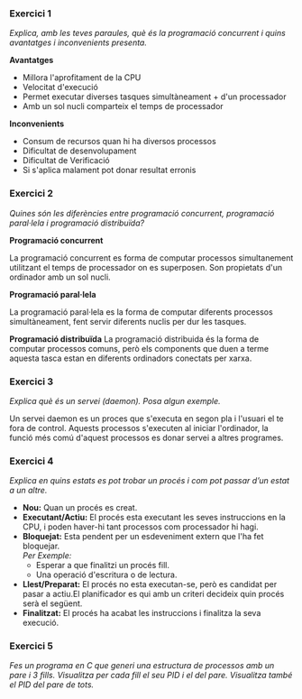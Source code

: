 ### Exercici 1
_Explica, amb les teves paraules, què és la programació concurrent i quins avantatges i inconvenients presenta._

**Avantatges**

- Millora l'aprofitament de la CPU
- Velocitat d'execució
- Permet executar diverses tasques simultàneament + d'un processador
- Amb un sol nucli comparteix el temps de processador

**Inconvenients**

- Consum de recursos quan hi ha diversos processos
- Dificultat de desenvolupament
- Dificultat de Verificació
- Si s'aplica malament pot donar resultat erronis


### Exercici 2
_Quines són les diferències entre programació concurrent, programació paral·lela i
programació distribuïda?_
 
**Programació concurrent**  

La programació concurrent es forma de computar processos simultanement utilitzant el temps de processador on es superposen. Son propietats d'un ordinador amb un sol nucli.

**Programació paral·lela**

La programació paral·lela es la forma de computar diferents processos simultàneament, fent servir diferents nuclis per dur les tasques.

**Programació distribuïda**
La programació distribuida és la forma de computar processos comuns, però els components que duen a terme aquesta tasca estan en diferents ordinadors conectats per xarxa.



### Exercici 3
_Explica què és un servei (daemon). Posa algun exemple._
  
Un servei daemon es un proces que s'executa en segon pla i l'usuari el te fora de control. Aquests processos s'executen al iniciar l'ordinador, la funció més comú d'aquest processos es donar servei a altres programes.

### Exercici 4

_Explica en quins estats es pot trobar un procés i com pot passar d’un estat a un altre._

- **Nou:** Quan un procés es creat.
- **Executant/Actiu:** El procés esta executant les seves instruccions en la CPU, i poden haver-hi tant processos com processador hi hagi.
- **Bloquejat:** Esta pendent per un esdeveniment extern que l'ha fet bloquejar.  
	_Per Exemple:_
	- Esperar a que finalitzi un procés fill.
	- Una operació d'escritura o de lectura.
- **Llest/Preparat:** El procés no esta executan-se, però es candidat per pasar a actiu.El planificador es qui amb un criteri decideix quin procés serà el següent.
- **Finalitzat:** El procés ha acabat les instruccions i finalitza la seva execució.

### Exercici 5

_Fes un programa en C que generi una estructura de processos amb un pare i 3 fills.
Visualitza per cada fill el seu PID i el del pare. Visualitza també el PID del pare de tots._




